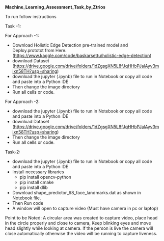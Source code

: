 **Machine_Learning_Assessment_Task_by_Ztrios**

To run follow instructions

Task -1:

For Approach -1:
- Download Holistic Edge Detection pre-trained model and Deploy.prototxt from Here. (https://www.kaggle.com/code/baskarsettu/holistic-edge-detection) 
- download Dataset (https://drive.google.com/drive/folders/1dZgsgXN5L8fJqHHbPJalAyv3mixn58TH?usp=sharing)
- download the jupyter (.ipynb) file to run in Notebook or copy all code and paste into a Python IDE
- Then change the image directory
- Run all cells or code.
    
For Approach -2:
- download the jupyter (.ipynb) file to run in Notebook or copy all code and paste into a Python IDE
- download Dataset (https://drive.google.com/drive/folders/1dZgsgXN5L8fJqHHbPJalAyv3mixn58TH?usp=sharing)
- Then change the image directory
- Run all cells or code.

Task-2:
- download the jupyter (.ipynb) file to run in Notebook or copy all code and paste into a Python IDE
- Install necessary libraries
    * pip install opencv-python
    * pip install cmake
    * pip install dlib
- Download shape_predictor_68_face_landmarks.dat as shown in Notebook file.
- Then Run code
- A window will open to capture video (Must have camera in pc or laptop)
 
 Point to be Noted:
A circular area was created to capture video, place head in the circle properly and close to camera, Keep blinking eyes and move head slightly while looking at camera.
If the person is live the camera will close automatically otherwise the video will be running to capture liveness.

